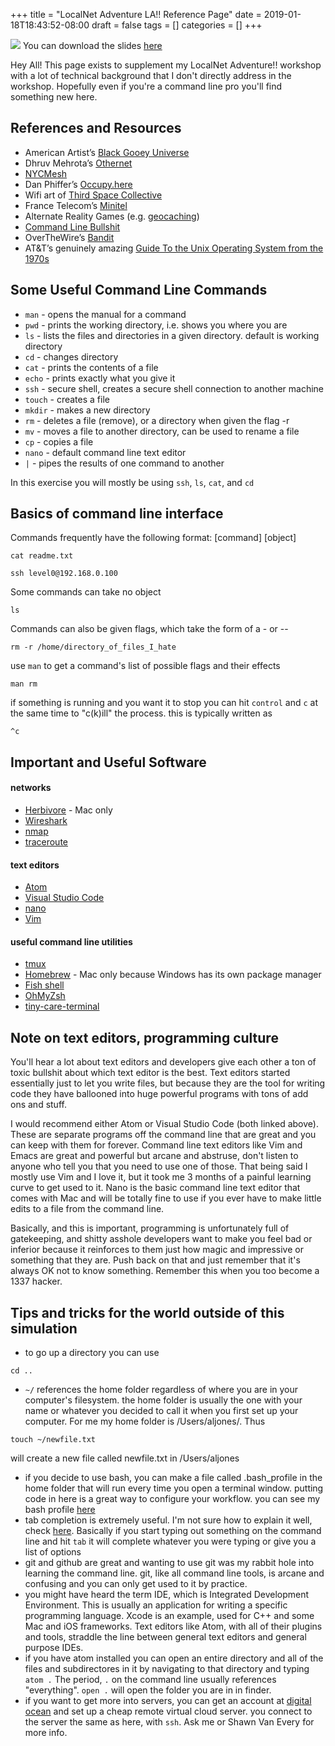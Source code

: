 +++
title = "LocalNet Adventure LA!!  Reference Page"
date = 2019-01-18T18:43:52-08:00
draft = false
tags = []
categories = []
+++

![](https://s26913.pcdn.co/wp-content/uploads/2017/12/business-hackers.jpg)
You can download the slides [here](https://www.dropbox.com/s/yqhubcvs3k0bxh1/localnetadventure3.pptx?dl=0)

Hey All! This page exists to supplement my LocalNet Adventure!! workshop with a lot of technical background that I don't directly address in the workshop. Hopefully even if you're a command line pro you'll find something new here.

## References and Resources
* American Artist’s [Black Gooey Universe](http://unbadg.net/issue-2-end/black-gooey-universe/)
* Dhruv Mehrota’s [Othernet](http://othernet.xyz/)
* [NYCMesh](http://nycmesh.net/)
* Dan Phiffer’s [Occupy.here](http://occupyhere.org/)
* Wifi art of [Third Space Collective](http://www.th1rdspac3.com/)
* France Telecom’s [Minitel](https://en.wikipedia.org/wiki/Minitel)
* Alternate Reality Games (e.g. [geocaching](https://www.geocaching.com/play))
* [Command Line Bullshit](http://www.pgbovine.net/command-line-bullshittery.htm)
* OverTheWire’s [Bandit](http://overthewire.org/wargames/bandit/)
* AT&T’s genuinely amazing [Guide To the Unix Operating System from the 1970s](https://www.youtube.com/watch?v=tc4ROCJYbm0)

## Some Useful Command Line Commands
* `man` - opens the manual for a command
* `pwd` - prints the working directory, i.e. shows you where you are
* `ls` - lists the files and directories in a given directory. default is working directory
* `cd` - changes directory
* `cat` - prints the contents of a file
* `echo` - prints exactly what you give it
* `ssh` - secure shell, creates a secure shell connection to another machine
* `touch` - creates a file
* `mkdir` - makes a new directory
* `rm` - deletes a file (remove), or a directory when given the flag -r
* `mv` - moves a file to another directory, can be used to rename a file
* `cp` - copies a file
* `nano` - default command line text editor
* `|` - pipes the results of one command to another

In this exercise you will mostly be using `ssh`, `ls`, `cat`, and `cd`

## Basics of command line interface
Commands frequently have the following format:
[command] [object]

```
cat readme.txt
```
```
ssh level0@192.168.0.100
```
Some commands can take no object

```
ls
```
Commands can also be given flags, which take the form of a - or --

```
rm -r /home/directory_of_files_I_hate
```

use `man` to get a command's list of possible flags and their effects

```
man rm
```

if something is running and you want it to stop you can hit `control` and `c` at the same time to "c(k)ill" the process. this is typically written as
```
^c
```

## Important and Useful Software

#### networks
* [Herbivore](github.com/samatt/herbivore/releases) - Mac only
* [Wireshark](https://www.wireshark.org/)
* [nmap](https://nmap.org/)
* [traceroute](https://en.wikipedia.org/wiki/Traceroute)

#### text editors
* [Atom](https://atom.io/)
* [Visual Studio Code](https://code.visualstudio.com/)
* [nano](https://www.nano-editor.org/)
* [Vim](https://www.vim.org/)

#### useful command line utilities
* [tmux](https://medium.com/actualize-network/a-minimalist-guide-to-tmux-13675fb160fa)
* [Homebrew](https://brew.sh) - Mac only because Windows has its own package manager
* [Fish shell](https://fishshell.com/)
* [OhMyZsh](https://github.com/robbyrussell/oh-my-zsh)
* [tiny-care-terminal](https://github.com/notwaldorf/tiny-care-terminals)

## Note on text editors, programming culture
You'll hear a lot about text editors and developers give each other a ton of toxic bullshit about which text editor is the best. Text editors started essentially just to let you write files, but because they are the tool for writing code they have ballooned into huge powerful programs with tons of add ons and stuff.

I would recommend either Atom or Visual Studio Code (both linked above). These are separate programs off the command line that are great and you can keep with them for forever. Command line text editors like Vim and Emacs are great and powerful but arcane and abstruse, don't listen to anyone who tell you that you need to use one of those. That being said I mostly use Vim and I love it, but it took me 3 months of a painful learning curve to get used to it. Nano is the basic command line text editor that comes with Mac and will be totally fine to use if you ever have to make little edits to a file from the command line.

Basically, and this is important, programming is unfortunately full of gatekeeping, and shitty asshole developers want to make you feel bad or inferior because it reinforces to them just how magic and impressive or something that they are. Push back on that and just remember that it's always OK not to know something. Remember this when you too become a 1337 hacker.


## Tips and tricks for the world outside of this simulation
* to go up a directory you can use
```
cd ..
```
* `~/` references the home folder regardless of where you are in your computer's filesystem. the home folder is usually the one with your name or whatever you decided to call it when you first set up your computer. For me my home folder is /Users/aljones/. Thus
```
touch ~/newfile.txt
```
will create a new file called newfile.txt in /Users/aljones
* if you decide to use bash, you can make a file called .bash_profile in the home folder that will run every time you open a terminal window. putting code in here is a great way to configure your workflow. you can see my bash profile [here](https://github.com/miamiww/importantdots/blob/master/.bash_profile)
* tab completion is extremely useful. I'm not sure how to explain it well, check [here](https://en.wikipedia.org/wiki/Command-line_completion). Basically if you start typing out something on the command line and hit `tab` it will complete whatever you were typing or give you a list of options
* git and github are great and wanting to use git was my rabbit hole into learning the command line. git, like all command line tools, is arcane and confusing and you can only get used to it by practice.
* you might have heard the term IDE, which is Integrated Development Environment. This is usually an application for writing a specific programming language. Xcode is an example, used for C++ and some Mac and iOS frameworks. Text editors like Atom, with all of their plugins and tools, straddle the line between general text editors and general purpose IDEs.
* if you have atom installed you can open an entire directory and all of the files and subdirectores in it by navigating to that directory and typing `atom .` The period, `.` on the command line usually references "everything". `open .` will open the folder you are in in finder.
* if you want to get more into servers, you can get an account at [digital ocean](https://www.digitalocean.com/) and set up a cheap remote virtual cloud server. you connect to the server the same as here, with `ssh`. Ask me or Shawn Van Every for more info.
